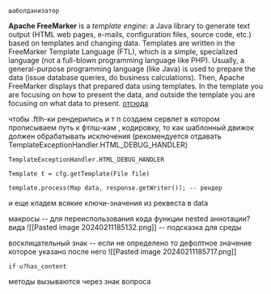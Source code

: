 	шаболданизатор
**Apache FreeMarker** is a _template engine_: a Java library to generate text output (HTML web pages, e-mails, configuration files, source code, etc.) based on templates and changing data.
Templates are written in the FreeMarker Template Language (FTL), which is a simple, specialized language (not a full-blown programming language like PHP). Usually, a general-purpose programming language (like Java) is used to prepare the data (issue database queries, do business calculations). Then, Apache FreeMarker displays that prepared data using templates. In the template you are focusing on how to present the data, and outside the template you are focusing on what data to present.
[отсюда](https://freemarker.apache.org/index.html)

чтобы .ftlh-ки рендерились и т п создаем сервлет в котором прописываем путь к фтлш-кам , кодировку, то как шаблонный движок должен обрабатывать исключения (рекомендуется отдавать TemplateExceptionHandler.HTML_DEBUG_HANDLER)
```
TemplateExceptionHandler.HTML_DEBUG_HANDLER

Template t = cfg.getTemplate(File file)

template.process(Map data, response.getWriter()); -- рендер
```
и еще кладем всякие ключи-значения из реквеста в data

макросы -- для переиспользования кода
функции 
nested
аннотации? вида 
![[Pasted image 20240211185132.png]]
-- подсказка для среды

восклицательный знак -- если не определено то дефолтное значение которое указано после него
![[Pasted image 20240211185717.png]]
```
if u?has_content
```
методы вызываются через знак вопроса
